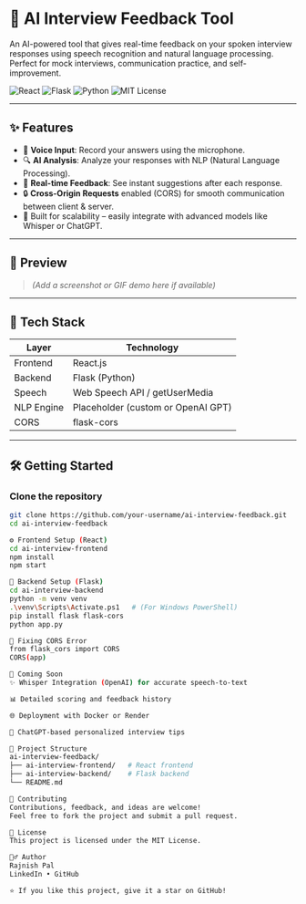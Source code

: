 # 🧠 AI Interview Feedback Tool

An AI-powered tool that gives real-time feedback on your spoken interview responses using speech recognition and natural language processing. Perfect for mock interviews, communication practice, and self-improvement.

![React](https://img.shields.io/badge/Frontend-React-blue?logo=react)
![Flask](https://img.shields.io/badge/Backend-Flask-lightgrey?logo=flask)
![Python](https://img.shields.io/badge/Language-Python-yellow?logo=python)
![MIT License](https://img.shields.io/github/license/your-username/ai-interview-feedback)

---

## ✨ Features

- 🎤 **Voice Input**: Record your answers using the microphone.
- 🔍 **AI Analysis**: Analyze your responses with NLP (Natural Language Processing).
- 🔁 **Real-time Feedback**: See instant suggestions after each response.
- 🔒 **Cross-Origin Requests** enabled (CORS) for smooth communication between client & server.
- 🧪 Built for scalability – easily integrate with advanced models like Whisper or ChatGPT.

---

## 📸 Preview

> _(Add a screenshot or GIF demo here if available)_

---

## 🧩 Tech Stack

| Layer      | Technology                         |
| ---------- | ---------------------------------- |
| Frontend   | React.js                           |
| Backend    | Flask (Python)                     |
| Speech     | Web Speech API / getUserMedia      |
| NLP Engine | Placeholder (custom or OpenAI GPT) |
| CORS       | flask-cors                         |

---

## 🛠️ Getting Started

### Clone the repository

```bash
git clone https://github.com/your-username/ai-interview-feedback.git
cd ai-interview-feedback

⚙️ Frontend Setup (React)
cd ai-interview-frontend
npm install
npm start

🧪 Backend Setup (Flask)
cd ai-interview-backend
python -m venv venv
.\venv\Scripts\Activate.ps1   # (For Windows PowerShell)
pip install flask flask-cors
python app.py

🔧 Fixing CORS Error
from flask_cors import CORS
CORS(app)

🔮 Coming Soon
✨ Whisper Integration (OpenAI) for accurate speech-to-text

📊 Detailed scoring and feedback history

🌐 Deployment with Docker or Render

🧠 ChatGPT-based personalized interview tips

📂 Project Structure
ai-interview-feedback/
├── ai-interview-frontend/   # React frontend
├── ai-interview-backend/    # Flask backend
└── README.md

🤝 Contributing
Contributions, feedback, and ideas are welcome!
Feel free to fork the project and submit a pull request.

📄 License
This project is licensed under the MIT License.

🙋‍♂️ Author
Rajnish Pal
LinkedIn • GitHub

⭐ If you like this project, give it a star on GitHub!
```
